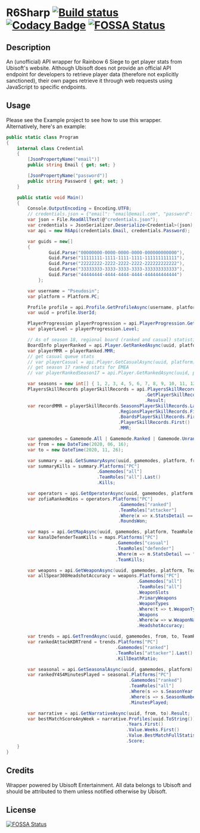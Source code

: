 # R6Sharp [![Build status](https://ci.appveyor.com/api/projects/status/ydmu8g5r0dxifa0h?svg=true)](https://ci.appveyor.com/project/SergeantSerk/r6sharp) [![Codacy Badge](https://api.codacy.com/project/badge/Grade/02ef54cb799443bab57ebb543fa78778)](https://app.codacy.com/manual/SergeantSerk/R6Sharp?utm_source=github.com&utm_medium=referral&utm_content=SergeantSerk/R6Sharp&utm_campaign=Badge_Grade_Dashboard) [![FOSSA Status](https://app.fossa.io/api/projects/git%2Bgithub.com%2FSergeantSerk%2FR6Sharp.svg?type=shield)](https://app.fossa.io/projects/git%2Bgithub.com%2FSergeantSerk%2FR6Sharp?ref=badge_shield)
## Description
An (unofficial) API wrapper for Rainbow 6 Siege to get player stats from Ubisoft's website. Although Ubisoft does not provide an official API endpoint for developers to retrieve player data (therefore not explicitly sanctioned), their own pages retrieve it through web requests using JavaScript to specific endpoints.
## Usage
Please see the Example project to see how to use this wrapper. Alternatively, here's an example:
```csharp
public static class Program
{
    internal class Credential
    {
        [JsonPropertyName("email")]
        public string Email { get; set; }

        [JsonPropertyName("password")]
        public string Password { get; set; }
    }

    public static void Main()
    {
        Console.OutputEncoding = Encoding.UTF8;
        // credentials.json = {"email": "email@email.com", "password": "somepassword"}
        var json = File.ReadAllText(@"credentials.json");
        var credentials = JsonSerializer.Deserialize<Credential>(json);
        var api = new R6Api(credentials.Email, credentials.Password);

        var guids = new[]
        {
                Guid.Parse("00000000-0000-0000-0000-000000000000"),
                Guid.Parse("11111111-1111-1111-1111-111111111111"),
                Guid.Parse("22222222-2222-2222-2222-222222222222"),
                Guid.Parse("33333333-3333-3333-3333-333333333333"),
                Guid.Parse("44444444-4444-4444-4444-444444444444")
            };

        var username = "Pseudosin";
        var platform = Platform.PC;

        Profile profile = api.Profile.GetProfileAsync(username, platform).Result;
        var uuid = profile.UserId;

        PlayerProgression playerProgression = api.PlayerProgression.GetPlayerProgressionAsync(uuid, platform).Result;
        var playerLevel = playerProgression.Level;

        // As of season 18, regional board (ranked and casual) statistics have merged and cross regions now
        BoardInfo playerRanked = api.Player.GetRankedAsync(uuid, platform).Result;
        var playerMMR = playerRanked.MMR;
        // get casual queue stats
        // var playerCasual = api.Player.GetCasualAsync(uuid, platform);                            
        // get season 17 ranked stats for EMEA
        // var playerRankedSeason17 = api.Player.GetRankedAsync(uuid, platform, Region.EMEA, 17);

        var seasons = new int[] { 1, 2, 3, 4, 5, 6, 7, 8, 9, 10, 11, 12, 13, 14, 15, 16, 17, 18, 19 };
        PlayersSkillRecords playerSkillRecords = api.PlayersSkillRecordsEndpoint
                                                    .GetPlayerSkillRecordsAsync(uuid, platform, Region.EMEA, seasons)
                                                    .Result;
        var recordMMR = playerSkillRecords.SeasonsPlayerSkillRecords.Last()
                                          .RegionsPlayerSkillRecords.First()
                                          .BoardsPlayerSkillRecords.First()
                                          .PlayerSkillRecords.First()
                                          .MMR;

        var gamemodes = Gamemode.All | Gamemode.Ranked | Gamemode.Unranked | Gamemode.Casual;
        var from = new DateTime(2020, 06, 16);
        var to = new DateTime(2020, 11, 26);

        var summary = api.GetSummaryAsync(uuid, gamemodes, platform, from, to).Result;
        var summaryKills = summary.Platforms["PC"]
                                  .Gamemodes["all"]
                                  .TeamRoles["all"].Last()
                                  .Kills;

        var operators = api.GetOperatorAsync(uuid, gamemodes, platform, TeamRole.Attacker | TeamRole.Defender, from, to).Result;
        var zofiaRankedWins = operators.Platforms["PC"]
                                          .Gamemodes["ranked"]
                                          .TeamRoles["attacker"]
                                          .Where(x => x.StatsDetail == "Zofia").First()
                                          .RoundsWon;

        var maps = api.GetMapAsync(uuid, gamemodes, platform, TeamRole.All | TeamRole.Attacker | TeamRole.Defender, from, to).Result;
        var kanalDefenderTeamKills = maps.Platforms["PC"]
                                         .Gamemodes["casual"]
                                         .TeamRoles["defender"]
                                         .Where(m => m.StatsDetail == "KANAL").First()
                                         .TeamKills;

        var weapons = api.GetWeaponAsync(uuid, gamemodes, platform, TeamRole.All, from, to).Result;
        var allSpear308HeadshotAccuracy = weapons.Platforms["PC"]
                                                 .Gamemodes["all"]
                                                 .TeamRoles["all"]
                                                 .WeaponSlots
                                                 .PrimaryWeapons
                                                 .WeaponTypes
                                                 .Where(t => t.WeaponTypeType == "Assault Rifles").First()
                                                 .Weapons
                                                 .Where(w => w.WeaponName == "SPEAR .308").First()
                                                 .HeadshotAccuracy;

        var trends = api.GetTrendAsync(uuid, gamemodes, from, to, TeamRole.All | TeamRole.Attacker | TeamRole.Defender, TrendType.Weeks).Result;
        var rankedAttackKDRTrend = trends.Platforms["PC"]
                                         .Gamemodes["ranked"]
                                         .TeamRoles["attacker"].Last()
                                         .KillDeathRatio;

        var seasonal = api.GetSeasonalAsync(uuid, gamemodes, platform).Result;
        var rankedY4S4MinutesPlayed = seasonal.Platforms["PC"]
                                              .Gamemodes["ranked"]
                                              .TeamRoles["all"]
                                              .Where(s => s.SeasonYear == "Y4")
                                              .Where(s => s.SeasonNumber == "S4").First()
                                              .MinutesPlayed;

        var narrative = api.GetNarrativeAsync(uuid, from, to).Result;
        var bestMatchScoreAnyWeek = narrative.Profiles[uuid.ToString()]
                                             .Years.First()
                                             .Value.Weeks.First()
                                             .Value.BestMatchFullStatistics
                                             .Score;
    }
}
```
## Credits
Wrapper powered by Ubisoft Entertainment. All data belongs to Ubisoft and should be attributed to them unless notified otherwise by Ubisoft.
## License
[![FOSSA Status](https://app.fossa.io/api/projects/git%2Bgithub.com%2FSergeantSerk%2FR6Sharp.svg?type=large)](https://app.fossa.io/projects/git%2Bgithub.com%2FSergeantSerk%2FR6Sharp?ref=badge_large)
